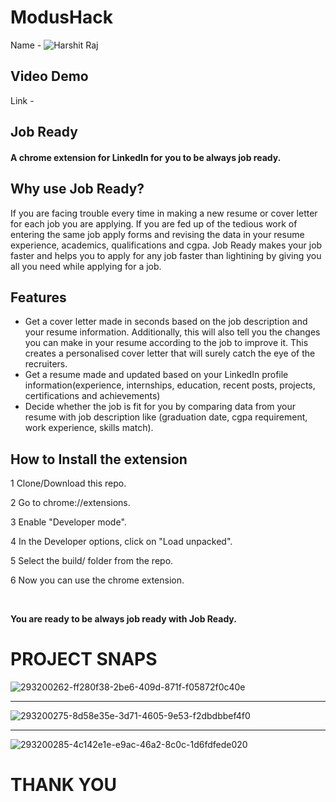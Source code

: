 # ModusHack
Name - ![Harshit Raj](https://www.linkedin.com/in/harshit-raj-500606229/)
## Video Demo
Link - 

## Job Ready
#### A chrome extension for LinkedIn for you to be always job ready.

## Why use Job Ready?
If you are facing trouble every time in making a new resume or cover letter for each job you are applying. 
If you are fed up of the tedious work of entering the same job apply forms and revising the data in your resume experience, academics, qualifications and cgpa. 
Job Ready makes your job faster and helps you to apply for any job faster than lightining by giving you all you need while applying for a job.

## Features
* Get a cover letter made in seconds based on the job description and your resume information. Additionally, this will also tell you the changes you can make in your resume according to the job to improve it. This creates a personalised cover letter that will surely catch the eye of the recruiters.
* Get a resume made and updated based on your LinkedIn profile information(experience, internships, education, recent posts, projects, certifications and achievements)
* Decide whether the job is fit for you by comparing data from your resume with job description like (graduation date, cgpa requirement, work experience, skills match).

## How to Install the extension

1 Clone/Download this repo.

2 Go to chrome://extensions.

3 Enable "Developer mode".

4 In the Developer options, click on "Load unpacked".

5 Select the build/ folder from the repo.

6 Now you can use the chrome extension.

<br>

**You are ready to be always job ready with Job Ready.**

# PROJECT SNAPS
![293200262-ff280f38-2be6-409d-871f-f05872f0c40e](https://github.com/user-attachments/assets/44fa8e26-fc22-462c-8f1b-656ec8f4f892)

<hr>

![293200275-8d58e35e-3d71-4605-9e53-f2dbdbbef4f0](https://github.com/user-attachments/assets/ff81814d-d39d-418b-937a-391dc6306427)

<hr>

![293200285-4c142e1e-e9ac-46a2-8c0c-1d6fdfede020](https://github.com/user-attachments/assets/31668ddc-c803-4a6a-9889-21fe1468cf4a)


# THANK YOU


